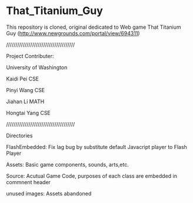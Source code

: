 # That_Titanium_Guy
This repository is cloned, original dedicated to Web game That Titanium Guy (http://www.newgrounds.com/portal/view/694311)

/////////////////////////////////////

Project Contributer:

University of Washington

  Kaidi Pei CSE

  Pinyi Wang  CSE

  Jiahan Li MATH

  Hongtai Yang CSE



/////////////////////////////////////

Directories

  FlashEmbedded: Fix lag bug by substitute default Javacript player to Flash Player

  Assets: Basic game components, sounds, arts,etc.

  Source: Acutual Game Code, purposes of each class are embedded in commnent header

  unused images: Assets abandoned
